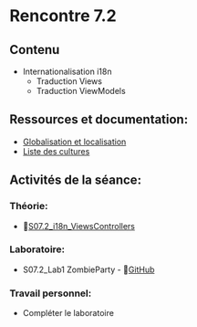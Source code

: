# Rencontre 7.2

## Contenu
- Internationalisation i18n 
  - Traduction Views
  - Traduction ViewModels

## Ressources et documentation: 
- [Globalisation et localisation](https://docs.microsoft.com/en-us/aspnet/core/fundamentals/localization?view=aspnetcore-5.0) 
- [Liste des cultures](https://docwiki.embarcadero.com/RADStudio/Sydney/en/Language_Culture_Names,_Codes,_and_ISO_Values)

## Activités de la séance: 

### Théorie:  
- 🔗[S07.2_i18n_ViewsControllers](https://cegepedouardmontpetit.sharepoint.com/:p:/r/sites/EDU-E23-420BW5EM-06139/Supports%20de%20cours/07.2%20i18n_ViewsControllers/S07.2_i18n_ViewsControllers.pptx?d=wa60c265c60a144759b5c5ced8ed848b1&csf=1&web=1&e=MQbkFl)

<!-- ### Démo guidée:
- S07.2_Demo CrazyBooks Faites un *Fork* - 🔗‍💥[GitHub](BRISE) -->
### Laboratoire:  
- S07.2_Lab1 ZombieParty - 🔗[GitHub](https://github.com/ProgWebTransFC/S07.2_Lab1)
 
### Travail personnel:
- Compléter le laboratoire 